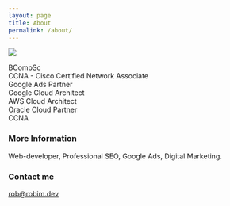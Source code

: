 ```yaml
---
layout: page
title: About
permalink: /about/
---
```



<a href="https://www.google.com/partners/agency?id=2114776612" target="_blank">
    <img src="https://www.gstatic.com/partners/badge/images/2023/PartnerBadgeClickable.svg"/>
</a>

BCompSc<br>
CCNA - Cisco Certified Network Associate<br>
Google Ads Partner<br>
Google Cloud Architect<br>
AWS Cloud Architect<br>
Oracle Cloud Partner<br>
CCNA<br>


### More Information

Web-developer, Professional SEO, Google Ads, Digital Marketing.

### Contact me

[rob@robim.dev](mailto:rob@robim.dev)